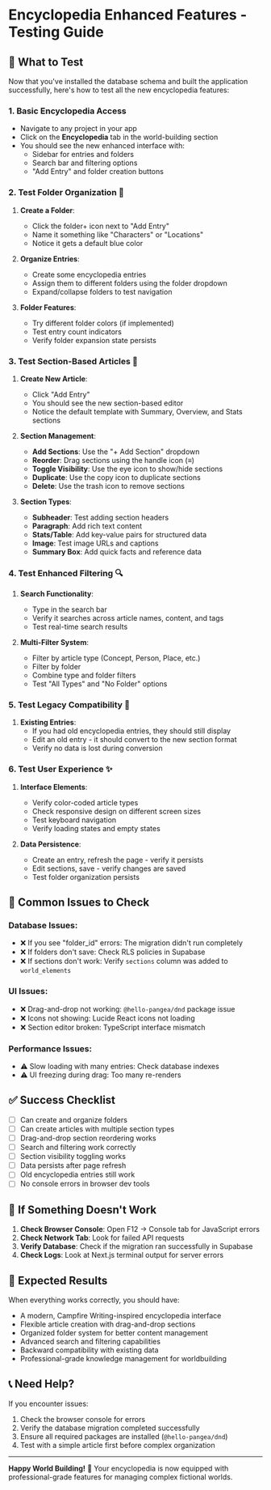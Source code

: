 # Encyclopedia Enhanced Features - Testing Guide

## 🎯 **What to Test**

Now that you've installed the database schema and built the application successfully, here's how to test all the new encyclopedia features:

### **1. Basic Encyclopedia Access**
- Navigate to any project in your app
- Click on the **Encyclopedia** tab in the world-building section
- You should see the new enhanced interface with:
  - Sidebar for entries and folders
  - Search bar and filtering options
  - "Add Entry" and folder creation buttons

### **2. Test Folder Organization** 📁
1. **Create a Folder**:
   - Click the folder+ icon next to "Add Entry"
   - Name it something like "Characters" or "Locations"
   - Notice it gets a default blue color

2. **Organize Entries**:
   - Create some encyclopedia entries
   - Assign them to different folders using the folder dropdown
   - Expand/collapse folders to test navigation

3. **Folder Features**:
   - Try different folder colors (if implemented)
   - Test entry count indicators
   - Verify folder expansion state persists

### **3. Test Section-Based Articles** 📄
1. **Create New Article**:
   - Click "Add Entry"
   - You should see the new section-based editor
   - Notice the default template with Summary, Overview, and Stats sections

2. **Section Management**:
   - **Add Sections**: Use the "+ Add Section" dropdown
   - **Reorder**: Drag sections using the handle icon (≡)
   - **Toggle Visibility**: Use the eye icon to show/hide sections
   - **Duplicate**: Use the copy icon to duplicate sections
   - **Delete**: Use the trash icon to remove sections

3. **Section Types**:
   - **Subheader**: Test adding section headers
   - **Paragraph**: Add rich text content
   - **Stats/Table**: Add key-value pairs for structured data
   - **Image**: Test image URLs and captions
   - **Summary Box**: Add quick facts and reference data

### **4. Test Enhanced Filtering** 🔍
1. **Search Functionality**:
   - Type in the search bar
   - Verify it searches across article names, content, and tags
   - Test real-time search results

2. **Multi-Filter System**:
   - Filter by article type (Concept, Person, Place, etc.)
   - Filter by folder
   - Combine type and folder filters
   - Test "All Types" and "No Folder" options

### **5. Test Legacy Compatibility** 🔄
1. **Existing Entries**:
   - If you had old encyclopedia entries, they should still display
   - Edit an old entry - it should convert to the new section format
   - Verify no data is lost during conversion

### **6. Test User Experience** ✨
1. **Interface Elements**:
   - Verify color-coded article types
   - Check responsive design on different screen sizes
   - Test keyboard navigation
   - Verify loading states and empty states

2. **Data Persistence**:
   - Create an entry, refresh the page - verify it persists
   - Edit sections, save - verify changes are saved
   - Test folder organization persists

## 🐛 **Common Issues to Check**

### **Database Issues**:
- ❌ If you see "folder_id" errors: The migration didn't run completely
- ❌ If folders don't save: Check RLS policies in Supabase
- ❌ If sections don't work: Verify `sections` column was added to `world_elements`

### **UI Issues**:
- ❌ Drag-and-drop not working: `@hello-pangea/dnd` package issue
- ❌ Icons not showing: Lucide React icons not loading
- ❌ Section editor broken: TypeScript interface mismatch

### **Performance Issues**:
- ⚠️ Slow loading with many entries: Check database indexes
- ⚠️ UI freezing during drag: Too many re-renders

## ✅ **Success Checklist**

- [ ] Can create and organize folders
- [ ] Can create articles with multiple section types
- [ ] Drag-and-drop section reordering works
- [ ] Search and filtering work correctly
- [ ] Section visibility toggling works
- [ ] Data persists after page refresh
- [ ] Old encyclopedia entries still work
- [ ] No console errors in browser dev tools

## 🚨 **If Something Doesn't Work**

1. **Check Browser Console**: Open F12 → Console tab for JavaScript errors
2. **Check Network Tab**: Look for failed API requests
3. **Verify Database**: Check if the migration ran successfully in Supabase
4. **Check Logs**: Look at Next.js terminal output for server errors

## 🎉 **Expected Results**

When everything works correctly, you should have:
- A modern, Campfire Writing-inspired encyclopedia interface
- Flexible article creation with drag-and-drop sections
- Organized folder system for better content management
- Advanced search and filtering capabilities
- Backward compatibility with existing data
- Professional-grade knowledge management for worldbuilding

## 📞 **Need Help?**

If you encounter issues:
1. Check the browser console for errors
2. Verify the database migration completed successfully
3. Ensure all required packages are installed (`@hello-pangea/dnd`)
4. Test with a simple article first before complex organization

---

**Happy World Building!** 🌟 Your encyclopedia is now equipped with professional-grade features for managing complex fictional worlds.